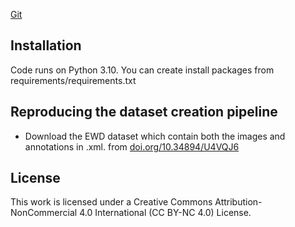 [Git](https://github.com/georgianagmanolache/wildflowerpower)

## Installation
Code runs on Python 3.10. You can create install packages from requirements/requirements.txt

## Reproducing the dataset creation pipeline

* Download the EWD dataset which contain both the images and annotations in .xml. from [doi.org/10.34894/U4VQJ6](https://doi.org/10.34894/U4VQJ6)

## License
This work is licensed under a Creative Commons Attribution-NonCommercial 4.0 International (CC BY-NC 4.0) License.

